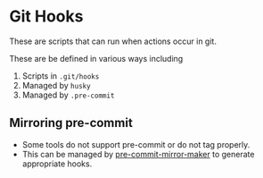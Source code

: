 # Git Hooks

These are scripts that can run when actions occur in git.

These are be defined in various ways including

1. Scripts in `.git/hooks`
1. Managed by `husky`
1. Managed by `.pre-commit`

## Mirroring pre-commit

- Some tools do not support pre-commit or do not tag properly.
- This can be managed by [pre-commit-mirror-maker](https://github.com/pre-commit/pre-commit-mirror-maker) to generate appropriate hooks.
